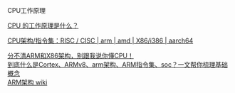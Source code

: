 CPU工作原理


[CPU 的工作原理是什么？](https://www.zhihu.com/question/40571490/answer/718942643)

[CPU架构/指令集：RISC / CISC | arm | amd | X86/i386 | aarch64](https://www.cnblogs.com/johnnyzen/p/13224632.html)  


[分不清ARM和X86架构，别跟我说你懂CPU！](https://zhuanlan.zhihu.com/p/21266987)  
[到底什么是Cortex、ARMv8、arm架构、ARM指令集、soc？一文帮你梳理基础概念](https://developer.51cto.com/art/202010/628945.htm)  
[ARM架构 wiki](https://zh.wikipedia.org/wiki/ARM%E6%9E%B6%E6%A7%8B)  
[]()  
[]()  
[]()  




